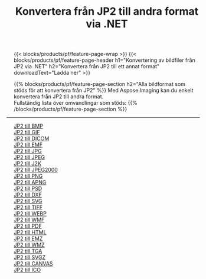 ﻿---
title: Konvertera från JP2 till andra format via .NET 
weight: 3920
url: /sv/net/conversion/from/jp2 
lang: sv
langdirlevel: 2
locales: zh-hans,ja,it,ru,de,es,fr,nl,id,lt,pl,pt,vi,tr,ko,zh-hant,ar,hi,th,sv,cs,uk,he
description: Med Aspose.Imaging kan du enkelt konvertera från JP2 till ett annat format
---

{{< blocks/products/pf/feature-page-wrap >}}
{{< blocks/products/pf/feature-page-header h1="Konvertering av bildfiler från JP2 via .NET" h2="Konvertera från JP2 till ett annat format" downloadText="Ladda ner" >}}


{{% blocks/products/pf/feature-page-section  h2="Alla bildformat som stöds för att konvertera från JP2" %}}
Med Aspose.Imaging kan du enkelt konvertera från JP2 till andra format.
<br/>
Fullständig lista över omvandlingar som stöds:
{{% /blocks/products/pf/feature-page-section %}}
<div class="container-fluid productfamilypage bg-gray">
    <div class="convertypes bg-gray agp-content section">
        <div class="container">
		<hr style="margin-left:-20px;"/>
		<div class="row other-converters">
		    <div class='col-md-2 other-converter remove-lp remove-rp'><a href="/imaging/sv/net/conversion/jp2-to-bmp" >JP2 till BMP</a></div><div class='col-md-2 other-converter remove-lp remove-rp'><a href="/imaging/sv/net/conversion/jp2-to-gif" >JP2 till GIF</a></div><div class='col-md-2 other-converter remove-lp remove-rp'><a href="/imaging/sv/net/conversion/jp2-to-dicom" >JP2 till DICOM</a></div><div class='col-md-2 other-converter remove-lp remove-rp'><a href="/imaging/sv/net/conversion/jp2-to-emf" >JP2 till EMF</a></div><div class='col-md-2 other-converter remove-lp remove-rp'><a href="/imaging/sv/net/conversion/jp2-to-jpg" >JP2 till JPG</a></div><div class='col-md-2 other-converter remove-lp remove-rp'><a href="/imaging/sv/net/conversion/jp2-to-jpeg" >JP2 till JPEG</a></div><div class='col-md-2 other-converter remove-lp remove-rp'><a href="/imaging/sv/net/conversion/jp2-to-j2k" >JP2 till J2K</a></div><div class='col-md-2 other-converter remove-lp remove-rp'><a href="/imaging/sv/net/conversion/jp2-to-jpeg2000" >JP2 till JPEG2000</a></div><div class='col-md-2 other-converter remove-lp remove-rp'><a href="/imaging/sv/net/conversion/jp2-to-png" >JP2 till PNG</a></div><div class='col-md-2 other-converter remove-lp remove-rp'><a href="/imaging/sv/net/conversion/jp2-to-apng" >JP2 till APNG</a></div><div class='col-md-2 other-converter remove-lp remove-rp'><a href="/imaging/sv/net/conversion/jp2-to-psd" >JP2 till PSD</a></div><div class='col-md-2 other-converter remove-lp remove-rp'><a href="/imaging/sv/net/conversion/jp2-to-dxf" >JP2 till DXF</a></div><div class='col-md-2 other-converter remove-lp remove-rp'><a href="/imaging/sv/net/conversion/jp2-to-svg" >JP2 till SVG</a></div><div class='col-md-2 other-converter remove-lp remove-rp'><a href="/imaging/sv/net/conversion/jp2-to-tiff" >JP2 till TIFF</a></div><div class='col-md-2 other-converter remove-lp remove-rp'><a href="/imaging/sv/net/conversion/jp2-to-webp" >JP2 till WEBP</a></div><div class='col-md-2 other-converter remove-lp remove-rp'><a href="/imaging/sv/net/conversion/jp2-to-wmf" >JP2 till WMF</a></div><div class='col-md-2 other-converter remove-lp remove-rp'><a href="/imaging/sv/net/conversion/jp2-to-pdf" >JP2 till PDF</a></div><div class='col-md-2 other-converter remove-lp remove-rp'><a href="/imaging/sv/net/conversion/jp2-to-html" >JP2 till HTML</a></div><div class='col-md-2 other-converter remove-lp remove-rp'><a href="/imaging/sv/net/conversion/jp2-to-emz" >JP2 till EMZ</a></div><div class='col-md-2 other-converter remove-lp remove-rp'><a href="/imaging/sv/net/conversion/jp2-to-wmz" >JP2 till WMZ</a></div><div class='col-md-2 other-converter remove-lp remove-rp'><a href="/imaging/sv/net/conversion/jp2-to-tga" >JP2 till TGA</a></div><div class='col-md-2 other-converter remove-lp remove-rp'><a href="/imaging/sv/net/conversion/jp2-to-svgz" >JP2 till SVGZ</a></div><div class='col-md-2 other-converter remove-lp remove-rp'><a href="/imaging/sv/net/conversion/jp2-to-canvas" >JP2 till CANVAS</a></div><div class='col-md-2 other-converter remove-lp remove-rp'><a href="/imaging/sv/net/conversion/jp2-to-ico" >JP2 till ICO</a></div>
                </div>
        </div>
    </div>
</div>
<br/>

